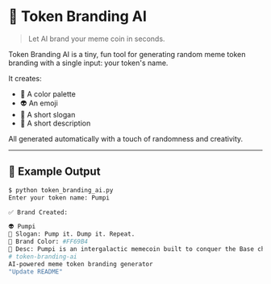 # 🧠 Token Branding AI

> Let AI brand your meme coin in seconds.

Token Branding AI is a tiny, fun tool for generating random meme token branding with a single input: your token's name.

It creates:
- 🎨 A color palette
- 👽 An emoji
- 💬 A short slogan
- 🧠 A short description

All generated automatically with a touch of randomness and creativity.

---

## 🚀 Example Output

```bash
$ python token_branding_ai.py
Enter your token name: Pumpi

✅ Brand Created:

👽 Pumpi  
💬 Slogan: Pump it. Dump it. Repeat.  
🎨 Brand Color: #FF69B4  
🧠 Desc: Pumpi is an intergalactic memecoin built to conquer the Base chain with vibes, virality, and volume.
# token-branding-ai
AI-powered meme token branding generator
"Update README"
